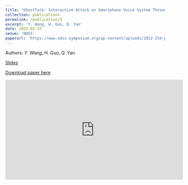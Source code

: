 ```yaml
---
title: "GhostTalk: Interactive Attack on Smartphone Voice System Through Power Line"
collection: publications
permalink: /publication/3
excerpt: 'Y. Wang, H. Guo, Q. Yan'
date: 2022-02-27
venue: 'NDSS'
paperurl: 'https://www.ndss-symposium.org/wp-content/uploads/2022-254-paper.pdf'
---
```

Authors: _Y. Wang_, H. Guo, Q. Yan

[Slides](https://yuandaw.github.io//files/GhostTalk.pdf)

[Download paper here](https://www.ndss-symposium.org/wp-content/uploads/2022-254-paper.pdf)

<iframe width="560" height="315" src="https://www.youtube.com/embed/YUQqMCGIIik?si=4-MY2TXiHgnGoAjC" title="YouTube video player" frameborder="0" allow="accelerometer; autoplay; clipboard-write; encrypted-media; gyroscope; picture-in-picture; web-share" allowfullscreen></iframe>